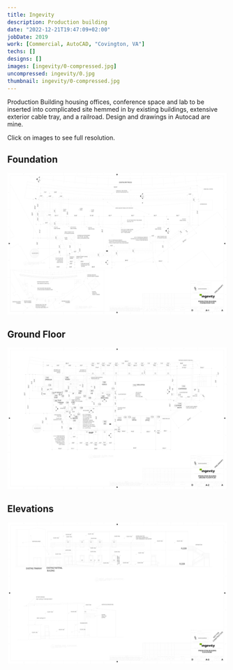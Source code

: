 ```yaml
---
title: Ingevity
description: Production building
date: "2022-12-21T19:47:09+02:00"
jobDate: 2019
work: [Commercial, AutoCAD, "Covington, VA"]
techs: []
designs: []
images: [ingevity/0-compressed.jpg]
uncompressed: ingevity/0.jpg
thumbnail: ingevity/0-compressed.jpg
---
```


Production Building housing offices, conference space and lab to
be inserted into complicated site hemmed in by existing buildings, extensive exterior cable tray,
and a railroad. Design and drawings in Autocad are mine.

Click on images to see full resolution.

## Foundation

<div class="zoom">
<a href="1.jpg">

![1](1-compressed.jpg)

</a>
</div>

## Ground Floor

<div class="zoom">
<a href="2.jpg">

![2](2-compressed.jpg)

</a>
</div>

## Elevations

<div class="zoom">
<a href="3.jpg">

![3](3-compressed.jpg)

</a>
</div>
